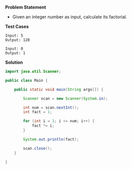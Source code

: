 **Problem Statement**

- Given an integer number as input, calculate its factorial.

**Test Cases**

```
Input: 5
Output: 120

Input: 0
Output: 1
```

**Solution**

```java
import java.util.Scanner;

public class Main {

	public static void main(String args[]) {

		Scanner scan = new Scanner(System.in);

		int num = scan.nextInt();
		int fact = 1;

		for (int i = 1; i <= num; i++) {
			fact *= i;
		}

		System.out.println(fact);

		scan.close();
	}

}
```
